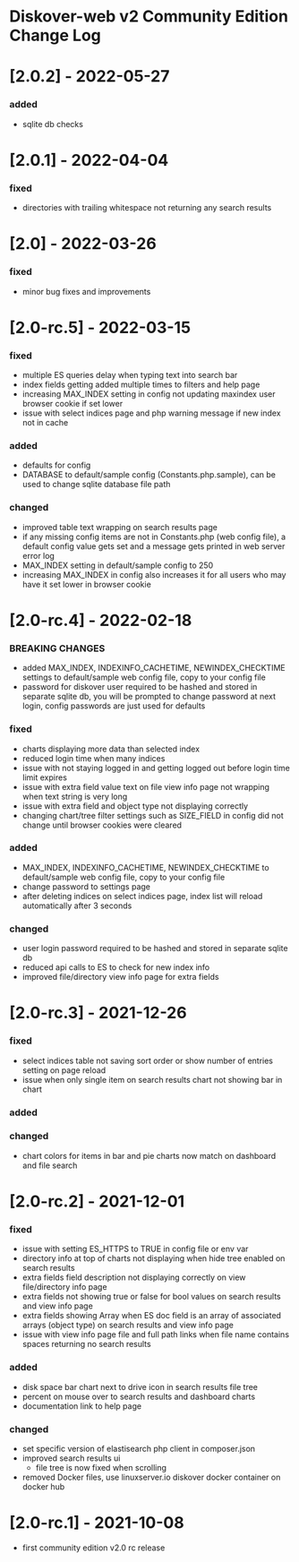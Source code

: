 # Diskover-web v2 Community Edition Change Log

# [2.0.2] - 2022-05-27
### added
- sqlite db checks


# [2.0.1] - 2022-04-04
### fixed
- directories with trailing whitespace not returning any search results


# [2.0] - 2022-03-26
### fixed
- minor bug fixes and improvements


# [2.0-rc.5] - 2022-03-15
### fixed
- multiple ES queries delay when typing text into search bar
- index fields getting added multiple times to filters and help page
- increasing MAX_INDEX setting in config not updating maxindex user browser cookie if set lower
- issue with select indices page and php warning message if new index not in cache
### added
- defaults for config
- DATABASE to default/sample config (Constants.php.sample), can be used to change sqlite database file path
### changed
- improved table text wrapping on search results page
- if any missing config items are not in Constants.php (web config file), a default config value gets set and a message gets printed in web server error log
- MAX_INDEX setting in default/sample config to 250
- increasing MAX_INDEX in config also increases it for all users who may have it set lower in browser cookie


# [2.0-rc.4] - 2022-02-18
### BREAKING CHANGES
- added MAX_INDEX, INDEXINFO_CACHETIME, NEWINDEX_CHECKTIME settings to default/sample web config file, copy to your config file
- password for diskover user required to be hashed and stored in separate sqlite db, you will be prompted to change password at next login, config passwords are just used for defaults
### fixed
- charts displaying more data than selected index
- reduced login time when many indices
- issue with not staying logged in and getting logged out before login time limit expires
- issue with extra field value text on file view info page not wrapping when text string is very long
- issue with extra field and object type not displaying correctly
- changing chart/tree filter settings such as SIZE_FIELD in config did not change until browser cookies were cleared
### added
- MAX_INDEX, INDEXINFO_CACHETIME, NEWINDEX_CHECKTIME to default/sample web config file, copy to your config file
- change password to settings page
- after deleting indices on select indices page, index list will reload automatically after 3 seconds
### changed
- user login password required to be hashed and stored in separate sqlite db
- reduced api calls to ES to check for new index info
- improved file/directory view info page for extra fields


# [2.0-rc.3] - 2021-12-26
### fixed
- select indices table not saving sort order or show number of entries setting on page reload
- issue when only single item on search results chart not showing bar in chart
### added
### changed
- chart colors for items in bar and pie charts now match on dashboard and file search


# [2.0-rc.2] - 2021-12-01
### fixed
- issue with setting ES_HTTPS to TRUE in config file or env var
- directory info at top of charts not displaying when hide tree enabled on search results
- extra fields field description not displaying correctly on view file/directory info page
- extra fields not showing true or false for bool values on search results and view info page
- extra fields showing Array when ES doc field is an array of associated arrays (object type) on search results and view info page
- issue with view info page file and full path links when file name contains spaces returning no search results
### added
- disk space bar chart next to drive icon in search results file tree
- percent on mouse over to search results and dashboard charts
- documentation link to help page
### changed
- set specific version of elastisearch php client in composer.json
- improved search results ui
    - file tree is now fixed when scrolling
- removed Docker files, use linuxserver.io diskover docker container on docker hub


# [2.0-rc.1] - 2021-10-08
- first community edition v2.0 rc release